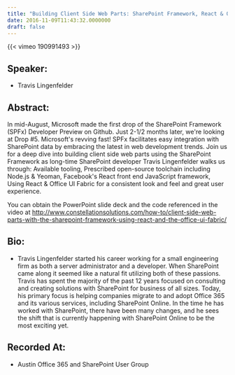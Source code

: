 ```yaml
---
title: "Building Client Side Web Parts: SharePoint Framework, React & Office UI Fabric"
date: 2016-11-09T11:43:32.0000000
draft: false
---
```


{{< vimeo 190991493 >}}

## Speaker:

 - Travis Lingenfelder

## Abstract:

<p>In mid-August, Microsoft made the first drop of the SharePoint Framework (SPFx) Developer Preview on Github. Just 2-1/2 months later, we're looking at Drop #5. Microsoft's revving fast! SPFx facilitates easy integration with SharePoint data by embracing the latest in web development trends. Join us for a deep dive into building client side web parts using the SharePoint Framework as long-time SharePoint developer Travis Lingenfelder walks us through: Available tooling, Prescribed open-source toolchain including Node.js & Yeoman, Facebook's React front end JavaScript framework, Using React & Office UI Fabric for a consistent look and feel and great user experience.</p>
<p>You can obtain the PowerPoint slide deck and the code referenced in the video at <a href="http://www.constellationsolutions.com/how-to/client-side-web-parts-with-the-sharepoint-framework-using-react-and-the-office-ui-fabric/" target="_blank">http://www.constellationsolutions.com/how-to/client-side-web-parts-with-the-sharepoint-framework-using-react-and-the-office-ui-fabric/</a></p>

## Bio:

 - <p>Travis Lingenfelder started his career working for a small engineering firm as both a server administrator and a developer. When SharePoint came along it seemed like a natural fit utilizing both of these passions. Travis has spent the majority of the past 12 years focused on consulting and creating solutions with SharePoint for business of all sizes. Today, his primary focus is helping companies migrate to and adopt Office 365 and its various services, including SharePoint Online. In the time he has worked with SharePoint, there have been many changes, and he sees the shift that is currently happening with SharePoint Online to be the most exciting yet.</p>

## Recorded At:

 - Austin Office 365 and SharePoint User Group

